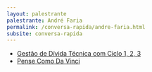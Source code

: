 ```yaml
---
layout: palestrante
palestrante: André Faria
permalink: /conversa-rapida/andre-faria.html
subsite: conversa-rapida
---
```


* [Gestão de Dívida Técnica com Ciclo 1, 2, 3](/conversa-rapida/andre-faria-gest-o-de-d-vida-t-cnica-com-ciclo-1-2-3)
* [Pense Como Da Vinci](/conversa-rapida/andre-faria-pense-como-da-vinci)

